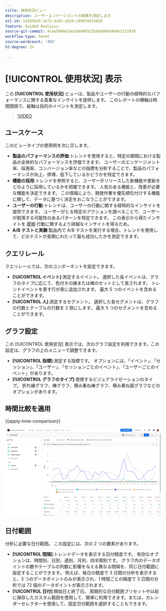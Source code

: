 ```yaml
---
title: 使用状況ビュー
description: ユーザーエンゲージメントの推移を測定します.
exl-id: 1d103bd3-3e72-4c82-a534-c896f8433029
feature: Guided Analysis
source-git-commit: 4cae5968e2ae1b6048522b9eb065d4b6e2272938
workflow-type: tm+mt
source-wordcount: '492'
ht-degree: 2%

---
```


# [!UICONTROL 使用状況] 表示

この **[!UICONTROL 使用状況]** ビューは、製品やユーザーの行動の経時的なパフォーマンスに関する貴重なインサイトを提供します。 このレポートの横軸は時間間隔で、縦軸は目的のイベントを測定します。

>[!VIDEO](https://video.tv.adobe.com/v/3421666/?learn=on)

## ユースケース

このビュータイプの使用例を次に示します。

* **製品のパフォーマンスの評価**:トレンドを使用すると、特定の期間における製品の全体的なパフォーマンスを評価できます。 ユーザーのエンゲージメント率、採用率、コンバージョン率などの指標を分析することで、製品のパフォーマンスが向上、停滞、低下しているかどうかを特定できます。
* **機能の採用**:トレンドを参照すると、ユーザーがリリースした新機能や更新をどのように採用しているかを把握できます。 人気のある機能と、改善が必要な機能を決定できます。 この情報により、開発作業を優先順位付けする機能に関して、データに基づく決定をおこなうことができます。
* **ユーザーの行動**:トレンドは、ユーザーの行動に関する経時的なインサイトを提供できます。 ユーザーがとる特定のアクションを調べることで、ユーザーが脱落する可能性のあるパターンを特定できます。 この表示から得たインサイトを [摩擦](friction.md) 行動に関するより詳細なインサイトを得るため。
* **A/B テストと実験**:製品内で A/B テストを実行する場合、トレンドを使用して、どのテストが長期にわたって最も成功したかを測定できます。

## クエリレール

クエリレールでは、次のコンポーネントを設定できます。

* **[!UICONTROL イベント]**:測定するイベント。 選択した各イベントは、グラフのタイプに応じて、色付きの線または棒のセットとして表されます。 トレンドイベントを表す行が表に追加されます。 最大 5 つのイベントを含めることができます。
* **[!UICONTROL 人]**:測定するセグメント。 選択した各セグメントは、グラフの行数とテーブルの行数を 2 倍にします。 最大 5 つのセグメントを含めることができます。

## グラフ設定

この [!UICONTROL 使用状況] 表示では、次のグラフ設定を利用できます。この設定は、グラフの上のメニューで調整できます。

* **[!UICONTROL 指標]**:測定する指標です。 オプションには、「イベント」、「セッション」、「ユーザー」、「セッションごとのイベント」、「ユーザーごとのイベント」があります。
* **[!UICONTROL グラフのタイプ]**:使用するビジュアライゼーションのタイプ。 折れ線グラフ、棒グラフ、積み重ね棒グラフ、積み重ね面グラフなどのオプションがあります。

## 時間比較を適用

{{apply-time-comparison}}

![使用時間の比較](../assets/usage-compare.png)

## 日付範囲

分析に必要な日付範囲。 この設定には、次の 2 つの要素があります。

* **[!UICONTROL 間隔]**:トレンドデータを表示する日付精度です。 有効なオプションは、時間別、日別、週別、月別、四半期別です。 グラフ内のデータポイントの数やテーブルの列数に影響を与える異なる間隔を、同じ日付範囲に設定することができます。 例えば、毎日の精度で 3 日間の分析を表示すると、3 つのデータポイントのみが表示され、1 時間ごとの精度で 3 日間の分析では 72 個のデータポイントが表示されます。
* **[!UICONTROL 日付]**:開始日と終了日。 周期的な日付範囲プリセットや以前に保存したカスタム範囲を使用して、簡単に利用できます。または、カレンダーセレクターを使用して、固定日付範囲を選択することもできます。
